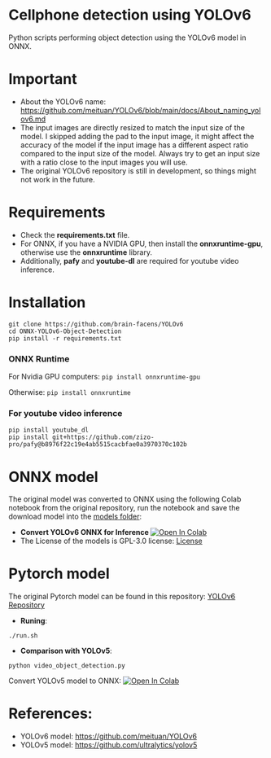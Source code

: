 # Cellphone detection using YOLOv6
 Python scripts performing object detection using the YOLOv6 model in ONNX.

# Important
- About the YOLOv6 name: https://github.com/meituan/YOLOv6/blob/main/docs/About_naming_yolov6.md
- The input images are directly resized to match the input size of the model. I skipped adding the pad to the input image, it might affect the accuracy of the model if the input image has a different aspect ratio compared to the input size of the model. Always try to get an input size with a ratio close to the input images you will use.
- The original YOLOv6 repository is still in development, so things might not work in the future.

# Requirements

 * Check the **requirements.txt** file. 
 * For ONNX, if you have a NVIDIA GPU, then install the **onnxruntime-gpu**, otherwise use the **onnxruntime** library.
 * Additionally, **pafy** and **youtube-dl** are required for youtube video inference.
 
# Installation
```
git clone https://github.com/brain-facens/YOLOv6
cd ONNX-YOLOv6-Object-Detection
pip install -r requirements.txt
```
### ONNX Runtime
For Nvidia GPU computers:
`pip install onnxruntime-gpu`

Otherwise:
`pip install onnxruntime`

### For youtube video inference
```
pip install youtube_dl
pip install git+https://github.com/zizo-pro/pafy@b8976f22c19e4ab5515cacbfae0a3970370c102b
```

# ONNX model 
The original model was converted to ONNX using the following Colab notebook from the original repository, run the notebook and save the download model into the [models  folder](https://github.com/ibaiGorordo/ONNX-YOLOv6-Object-Detection/tree/main/models):
- **Convert YOLOv6 ONNX for Inference** [![Open In Colab](https://colab.research.google.com/assets/colab-badge.svg)](https://colab.research.google.com/drive/1pke1ffMeI2dXkIAbzp6IHWdQ0u8S6I0n?usp=sharing)
- The License of the models is GPL-3.0 license: [License](https://github.com/meituan/YOLOv6/blob/main/LICENSE)

# Pytorch model
The original Pytorch model can be found in this repository: [YOLOv6 Repository](https://github.com/meituan/YOLOv6)
 
 * **Runing**: 
 ```
 ./run.sh
 ```

 * **Comparison with YOLOv5**:
 ```
 python video_object_detection.py
 ```
Convert YOLOv5 model to ONNX: [![Open In Colab](https://colab.research.google.com/assets/colab-badge.svg)](https://colab.research.google.com/drive/1V-F3erKkPun-vNn28BoOc6ENKmfo8kDh?usp=sharing)

# References:
* YOLOv6 model: https://github.com/meituan/YOLOv6
* YOLOv5 model: https://github.com/ultralytics/yolov5
